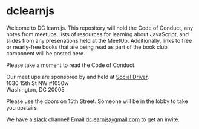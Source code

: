 # dclearnjs
Welcome to DC learn.js. This repository will hold the Code of Conduct, any notes from meetups, lists of resources for learning about JavaScript, and slides from any presenations held at the MeetUp. Additionally, links to free or nearly-free books that are being read as part of the book club component will be posted here.  

Please take a moment to read the Code of Conduct.  

Our meet ups are sponsored by and held at [Social Driver](www.socialdriver.com).  
1030 15th St NW #1050w  
Washington, DC 20005  

Please use the doors on 15th Street. Someone will be in the lobby to take you upstairs. 

We have a [slack](https://dclearnjs.slack.com/messages/) channel! Email dclearnjs@gmail.com to get an invite. 
